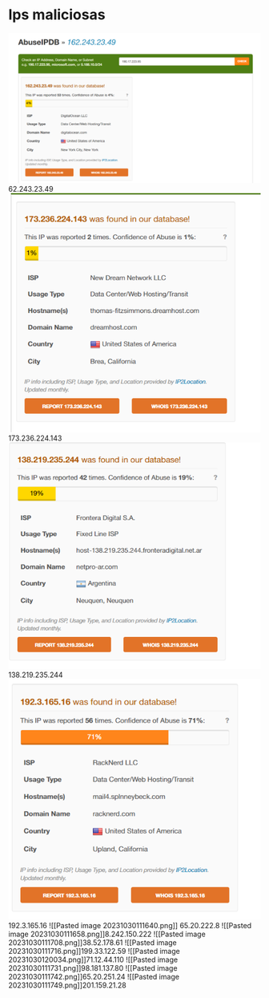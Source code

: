 # Ips maliciosas

![Untitled](Teknos/Ips%20maliciosas/IMG/Untitled.png)62.243.23.49
![Untitled](Teknos/Ips%20maliciosas/IMG/Untitled%201.png)
173.236.224.143
![Untitled](Teknos/Ips%20maliciosas/IMG/Untitled%202.png)
138.219.235.244
![Untitled](Teknos/Ips%20maliciosas/IMG/Untitled%203.png)
192.3.165.16
![[Pasted image 20231030111640.png]]
65.20.222.8
![[Pasted image 20231030111658.png]]8.242.150.222
![[Pasted image 20231030111708.png]]38.52.178.61
![[Pasted image 20231030111716.png]]199.33.122.59
![[Pasted image 20231030120034.png]]71.12.44.110
![[Pasted image 20231030111731.png]]98.181.137.80
![[Pasted image 20231030111742.png]]65.20.251.24
![[Pasted image 20231030111749.png]]201.159.21.28